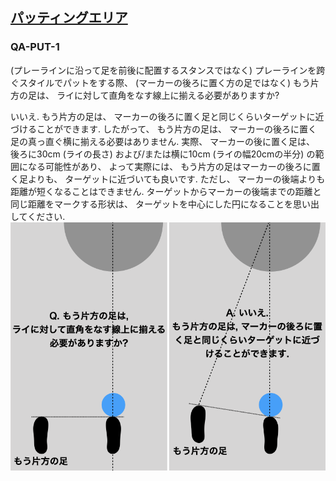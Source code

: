 ## [パッティングエリア](80601)

### QA-PUT-1
(プレーラインに沿って足を前後に配置するスタンスではなく)
プレーラインを跨ぐスタイルでパットをする際、
(マーカーの後ろに置く方の足ではなく)
もう片方の足は、
ライに対して直角をなす線上に揃える必要がありますか?

いいえ.
もう片方の足は、
マーカーの後ろに置く足と同じくらいターゲットに近づけることができます.
したがって、
もう片方の足は、
マーカーの後ろに置く足の真っ直ぐ横に揃える必要はありません.
実際、
マーカーの後に置く足は、
後ろに30cm
(ライの長さ)
および/または横に10cm
(ライの幅20cmの半分)
の範囲になる可能性があり、
よって実際には、
もう片方の足はマーカーの後ろに置く足よりも、
ターゲットに近づいても良いです.
ただし、
マーカーの後端よりも距離が短くなることはできません.
ターゲットからマーカーの後端までの距離と同じ距離をマークする形状は、
ターゲットを中心にした円になることを思い出してください.
![ストラドルパット](assets/img/qa-put-1.png)
